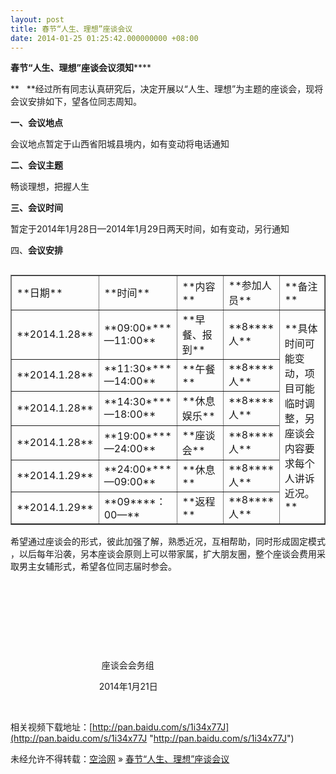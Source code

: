 ```yaml
---
layout: post
title: 春节“人生、理想”座谈会议
date: 2014-01-25 01:25:42.000000000 +08:00
---
```


**春节“人生、理想”座谈会议须知******

**   **经过所有同志认真研究后，决定开展以“人生、理想”为主题的座谈会，现将会议安排如下，望各位同志周知。

**一、****会议地点******

会议地点暂定于山西省阳城县境内，如有变动将电话通知

**二、****会议主题******

畅谈理想，把握人生

**三、****会议时间******

暂定于2014年1月28日—2014年1月29日两天时间，如有变动，另行通知

四、**会议安排**

<table align="left" border="1" cellpadding="0" cellspacing="0"><tbody><tr><td width="88">**日期**

</td><td width="100">**时间**

</td><td width="93">**内容**

</td><td width="70">**参加人员**

</td><td width="88">**备注**

</td></tr><tr><td width="88">**2014.1.28**

</td><td width="100">**09:00****—11:00**

</td><td width="93">**早餐、报到**

</td><td width="70">**8****人**

</td><td rowspan="6" width="88">**具体时间可能变动，项目可能临时调整，另座谈会内容要求每个人讲诉近况。**

</td></tr><tr><td width="88">**2014.1.28**

</td><td width="100">**11:30****—14:00**

</td><td width="93">**午餐**

</td><td width="70">**8****人**

</td></tr><tr><td width="88">**2014.1.28**

</td><td width="100">**14:30****—18:00**

</td><td width="93">**休息娱乐**

</td><td width="70">**8****人**

</td></tr><tr><td width="88">**2014.1.28**

</td><td width="100">**19:00****—24:00**

</td><td width="93">**座谈会**

</td><td width="70">**8****人**

</td></tr><tr><td width="88">**2014.1.29**

</td><td width="100">**24:00****—09:00**

</td><td width="93">**休息**

</td><td width="70">**8****人**

</td></tr><tr><td width="88">**2014.1.29**

</td><td width="100">**09****：00—**

</td><td width="93">**返程**

</td><td width="70">**8****人**

</td></tr></tbody></table>希望通过座谈会的形式，彼此加强了解，熟悉近况，互相帮助，同时形成固定模式 ，以后每年沿袭，另本座谈会原则上可以带家属，扩大朋友圈，整个座谈会费用采取男主女辅形式，希望各位同志届时参会。

 

 

 

 

                                     座谈会会务组

                                    2014年1月21日

 

相关视频下载地址：[http://pan.baidu.com/s/1i34x77J](http://pan.baidu.com/s/1i34x77J "http://pan.baidu.com/s/1i34x77J")

未经允许不得转载：[空洽网](http://kongqia.com) » [春节“人生、理想”座谈会议](http://kongqia.com/33241.html)


